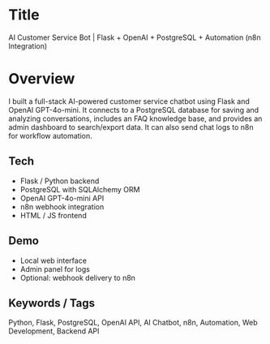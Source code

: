 
# Title
AI Customer Service Bot | Flask + OpenAI + PostgreSQL + Automation (n8n Integration)

# Overview
I built a full-stack AI-powered customer service chatbot using Flask and OpenAI GPT-4o-mini.
It connects to a PostgreSQL database for saving and analyzing conversations, includes an FAQ knowledge base, and provides an admin dashboard to search/export data.
It can also send chat logs to n8n for workflow automation.

## Tech
- Flask / Python backend
- PostgreSQL with SQLAlchemy ORM
- OpenAI GPT-4o-mini API
- n8n webhook integration
- HTML / JS frontend

## Demo
- Local web interface
- Admin panel for logs
- Optional: webhook delivery to n8n

## Keywords / Tags
Python, Flask, PostgreSQL, OpenAI API, AI Chatbot, n8n, Automation, Web Development, Backend API
